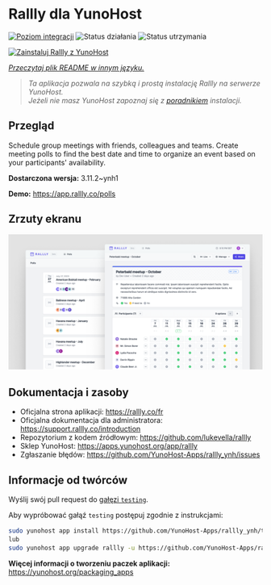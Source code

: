 <!--
To README zostało automatycznie wygenerowane przez <https://github.com/YunoHost/apps/tree/master/tools/readme_generator>
Nie powinno być ono edytowane ręcznie.
-->

# Rallly dla YunoHost

[![Poziom integracji](https://apps.yunohost.org/badge/integration/rallly)](https://ci-apps.yunohost.org/ci/apps/rallly/)
![Status działania](https://apps.yunohost.org/badge/state/rallly)
![Status utrzymania](https://apps.yunohost.org/badge/maintained/rallly)

[![Zainstaluj Rallly z YunoHost](https://install-app.yunohost.org/install-with-yunohost.svg)](https://install-app.yunohost.org/?app=rallly)

*[Przeczytaj plik README w innym języku.](./ALL_README.md)*

> *Ta aplikacja pozwala na szybką i prostą instalację Rallly na serwerze YunoHost.*  
> *Jeżeli nie masz YunoHost zapoznaj się z [poradnikiem](https://yunohost.org/install) instalacji.*

## Przegląd

Schedule group meetings with friends, colleagues and teams. Create meeting polls to find the best date and time to organize an event based on your participants' availability.

**Dostarczona wersja:** 3.11.2~ynh1

**Demo:** <https://app.rallly.co/polls>

## Zrzuty ekranu

![Zrzut ekranu z Rallly](./doc/screenshots/screenshot.png)

## Dokumentacja i zasoby

- Oficjalna strona aplikacji: <https://rallly.co/fr>
- Oficjalna dokumentacja dla administratora: <https://support.rallly.co/introduction>
- Repozytorium z kodem źródłowym: <https://github.com/lukevella/rallly>
- Sklep YunoHost: <https://apps.yunohost.org/app/rallly>
- Zgłaszanie błędów: <https://github.com/YunoHost-Apps/rallly_ynh/issues>

## Informacje od twórców

Wyślij swój pull request do [gałęzi `testing`](https://github.com/YunoHost-Apps/rallly_ynh/tree/testing).

Aby wypróbować gałąź `testing` postępuj zgodnie z instrukcjami:

```bash
sudo yunohost app install https://github.com/YunoHost-Apps/rallly_ynh/tree/testing --debug
lub
sudo yunohost app upgrade rallly -u https://github.com/YunoHost-Apps/rallly_ynh/tree/testing --debug
```

**Więcej informacji o tworzeniu paczek aplikacji:** <https://yunohost.org/packaging_apps>
